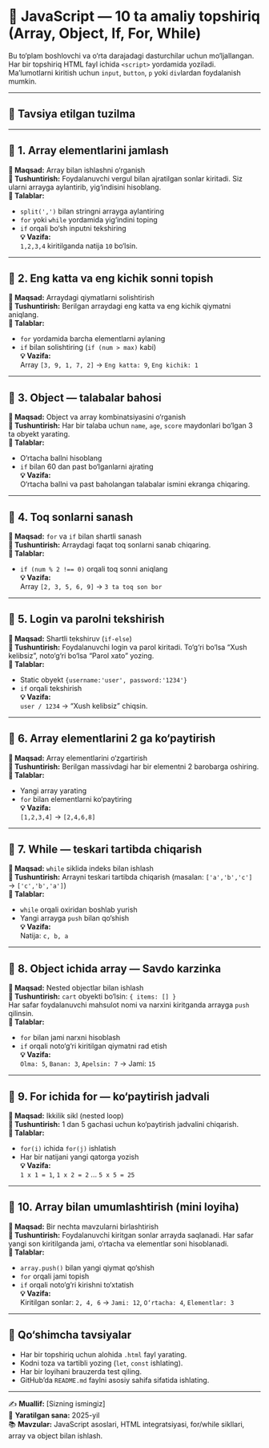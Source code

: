 # 🧠 JavaScript — 10 ta amaliy topshiriq (Array, Object, If, For, While)

Bu to‘plam boshlovchi va o‘rta darajadagi dasturchilar uchun mo‘ljallangan.  
Har bir topshiriq HTML fayl ichida `<script>` yordamida yoziladi.  
Ma’lumotlarni kiritish uchun `input`, `button`, `p` yoki `div`lardan foydalanish mumkin.

---

## 📁 Tavsiya etilgan tuzilma


---

## 🧩 1. Array elementlarini jamlash
**🎯 Maqsad:** Array bilan ishlashni o‘rganish  
**🧠 Tushuntirish:** Foydalanuvchi vergul bilan ajratilgan sonlar kiritadi. Siz ularni arrayga aylantirib, yig‘indisini hisoblang.  
**🧾 Talablar:**
- `split(',')` bilan stringni arrayga aylantiring  
- `for` yoki `while` yordamida yig‘indini toping  
- `if` orqali bo‘sh inputni tekshiring  
**💡 Vazifa:**  
`1,2,3,4` kiritilganda natija `10` bo‘lsin.

---

## 🧩 2. Eng katta va eng kichik sonni topish
**🎯 Maqsad:** Arraydagi qiymatlarni solishtirish  
**🧠 Tushuntirish:** Berilgan arraydagi eng katta va eng kichik qiymatni aniqlang.  
**🧾 Talablar:**
- `for` yordamida barcha elementlarni aylaning  
- `if` bilan solishtiring (`if (num > max)` kabi)  
**💡 Vazifa:**  
Array `[3, 9, 1, 7, 2]` → `Eng katta: 9`, `Eng kichik: 1`

---

## 🧩 3. Object — talabalar bahosi
**🎯 Maqsad:** Object va array kombinatsiyasini o‘rganish  
**🧠 Tushuntirish:** Har bir talaba uchun `name`, `age`, `score` maydonlari bo‘lgan 3 ta obyekt yarating.  
**🧾 Talablar:**
- O‘rtacha ballni hisoblang  
- `if` bilan 60 dan past bo‘lganlarni ajrating  
**💡 Vazifa:**  
O‘rtacha ballni va past baholangan talabalar ismini ekranga chiqaring.

---

## 🧩 4. Toq sonlarni sanash
**🎯 Maqsad:** `for` va `if` bilan shartli sanash  
**🧠 Tushuntirish:** Arraydagi faqat toq sonlarni sanab chiqaring.  
**🧾 Talablar:**
- `if (num % 2 !== 0)` orqali toq sonni aniqlang  
**💡 Vazifa:**  
Array `[2, 3, 5, 6, 9]` → `3 ta toq son bor`

---

## 🧩 5. Login va parolni tekshirish
**🎯 Maqsad:** Shartli tekshiruv (`if-else`)  
**🧠 Tushuntirish:** Foydalanuvchi login va parol kiritadi. To‘g‘ri bo‘lsa “Xush kelibsiz”, noto‘g‘ri bo‘lsa “Parol xato” yozing.  
**🧾 Talablar:**
- Static obyekt `{username:'user', password:'1234'}`  
- `if` orqali tekshirish  
**💡 Vazifa:**  
`user / 1234` → “Xush kelibsiz” chiqsin.

---

## 🧩 6. Array elementlarini 2 ga ko‘paytirish
**🎯 Maqsad:** Array elementlarini o‘zgartirish  
**🧠 Tushuntirish:** Berilgan massivdagi har bir elementni 2 barobarga oshiring.  
**🧾 Talablar:**
- Yangi array yarating  
- `for` bilan elementlarni ko‘paytiring  
**💡 Vazifa:**  
`[1,2,3,4]` → `[2,4,6,8]`

---

## 🧩 7. While — teskari tartibda chiqarish
**🎯 Maqsad:** `while` siklida indeks bilan ishlash  
**🧠 Tushuntirish:** Arrayni teskari tartibda chiqarish (masalan: `['a','b','c']` → `['c','b','a']`)  
**🧾 Talablar:**
- `while` orqali oxiridan boshlab yurish  
- Yangi arrayga `push` bilan qo‘shish  
**💡 Vazifa:**  
Natija: `c, b, a`

---

## 🧩 8. Object ichida array — Savdo karzinka
**🎯 Maqsad:** Nested objectlar bilan ishlash  
**🧠 Tushuntirish:** `cart` obyekti bo‘lsin: `{ items: [] }`  
Har safar foydalanuvchi mahsulot nomi va narxini kiritganda arrayga `push` qilinsin.  
**🧾 Talablar:**
- `for` bilan jami narxni hisoblash  
- `if` orqali noto‘g‘ri kiritilgan qiymatni rad etish  
**💡 Vazifa:**  
`Olma: 5`, `Banan: 3`, `Apelsin: 7` → Jami: `15`

---

## 🧩 9. For ichida for — ko‘paytirish jadvali
**🎯 Maqsad:** Ikkilik sikl (nested loop)  
**🧠 Tushuntirish:** 1 dan 5 gachasi uchun ko‘paytirish jadvalini chiqarish.  
**🧾 Talablar:**
- `for(i)` ichida `for(j)` ishlatish  
- Har bir natijani yangi qatorga yozish  
**💡 Vazifa:**  
`1 x 1 = 1`, `1 x 2 = 2` ... `5 x 5 = 25`

---

## 🧩 10. Array bilan umumlashtirish (mini loyiha)
**🎯 Maqsad:** Bir nechta mavzularni birlashtirish  
**🧠 Tushuntirish:** Foydalanuvchi kiritgan sonlar arrayda saqlanadi. Har safar yangi son kiritilganda jami, o‘rtacha va elementlar soni hisoblanadi.  
**🧾 Talablar:**
- `array.push()` bilan yangi qiymat qo‘shish  
- `for` orqali jami topish  
- `if` orqali noto‘g‘ri kirishni to‘xtatish  
**💡 Vazifa:**  
Kiritilgan sonlar: `2, 4, 6` → `Jami: 12`, `O‘rtacha: 4`, `Elementlar: 3`

---

## 📘 Qo‘shimcha tavsiyalar
- Har bir topshiriq uchun alohida `.html` fayl yarating.  
- Kodni toza va tartibli yozing (`let`, `const` ishlating).  
- Har bir loyihani brauzerda test qiling.  
- GitHub’da `README.md` faylni asosiy sahifa sifatida ishlating.

---

✍️ **Muallif:** [Sizning ismingiz]  
📅 **Yaratilgan sana:** 2025-yil  
📚 **Mavzular:** JavaScript asoslari, HTML integratsiyasi, for/while sikllari, array va object bilan ishlash.
